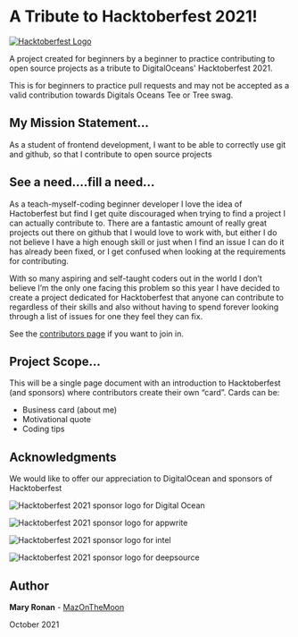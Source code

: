 # __A Tribute to Hacktoberfest 2021!__

[![Hacktoberfest Logo](https://hacktoberfest.digitalocean.com/_nuxt/img/logo-hacktoberfest-full.f42e3b1.svg)](https://hacktoberfest.digitalocean.com/)

A project created for beginners by a beginner to practice contributing to open source projects as a tribute to DigitalOceans' Hacktoberfest 2021.

This is for beginners to practice pull requests and may not be accepted as a valid contribution towards Digitals Oceans Tee or Tree swag.

## __My Mission Statement...__

 As a student of frontend development, I want to be able to correctly use git and github, so that I contribute to open source projects

 ## __See a need....fill a need...__

 As a teach-myself-coding beginner developer I love the idea of Hactoberfest but find I get quite discouraged when trying to find a project I can actually contribute to. 
There are a fantastic amount of really great projects out there on github that I would love to work with, but either I do not believe I have a high enough skill or just when I find an issue I can do it has already been fixed, or I get confused when looking at the requirements for contributing.

With so many aspiring and self-taught coders out in the world I don’t believe I’m the only one facing this problem so this year I have decided to create a project dedicated for Hacktoberfest that anyone can contribute to regardless of their skills and also without having to spend forever looking through a list of issues for one they feel they can fix.

See the [contributors page](contributing.md) if you want to join in.

 ## __Project Scope...__
 This will be a single page document with an introduction to Hacktoberfest (and sponsors) where contributors create their own “card”.
 Cards can be:
 * Business card (about me)
 * Motivational quote
 * Coding tips


 ## __Acknowledgments__
We would like to offer our appreciation to DigitalOcean and sponsors of Hacktoberfest

![Hacktoberfest 2021 sponsor logo for Digital Ocean](https://hacktoberfest.digitalocean.com/_nuxt/img/logo-digitalocean-gr.f6faef2.svg)

![Hacktoberfest 2021 sponsor logo for appwrite](https://hacktoberfest.digitalocean.com/_nuxt/img/logo-appwrite-gr.1161116.svg)

![Hacktoberfest 2021 sponsor logo for intel](https://hacktoberfest.digitalocean.com/_nuxt/img/logo-intel-gr.a510816.svg)

![Hacktoberfest 2021 sponsor logo for deepsource](https://hacktoberfest.digitalocean.com/_nuxt/img/logo-deepsource-gr.37aa9bc.svg)

## __Author__

**Mary Ronan** - [MazOnTheMoon](https://github.com/MazontheMoon)

October 2021
